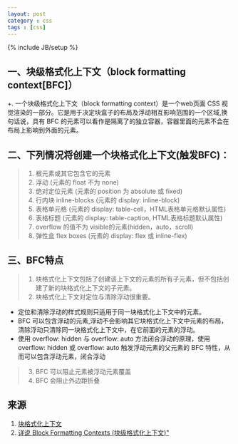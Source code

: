 ```yaml
---
layout: post
category : css
tags : [css]
---
```

{% include JB/setup %}

## 一、块级格式化上下文（block formatting context[BFC]）

+. 一个块级格式化上下文（block formatting context）是一个web页面 CSS 视觉渲染的一部分。它是用于决定块盒子的布局及浮动相互影响范围的一个区域,换句话说，具有 BFC 的元素可以看作是隔离了的独立容器，容器里面的元素不会在布局上影响到外面的元素。

## 二、下列情况将创建一个块格式化上下文(触发BFC)：
> 1. 根元素或其它包含它的元素
> 2. 浮动 (元素的 float 不为 none)
> 3. 绝对定位元素 (元素的 position 为 absolute 或 fixed)
> 4. 行内块 inline-blocks (元素的 display: inline-block)
> 5. 表格单元格 (元素的 display: table-cell，HTML表格单元格默认属性)
> 6. 表格标题 (元素的 display: table-caption, HTML表格标题默认属性)
> 7. overflow 的值不为 visible的元素(hidden，auto，scroll)
> 8. 弹性盒 flex boxes (元素的 display: flex 或 inline-flex)

## 三、BFC特点
> 1. 块格式化上下文包括了创建该上下文的元素的所有子元素，但不包括创建了新的块格式化上下文的子元素。
> 2. 块格式化上下文对定位与清除浮动很重要。
+  定位和清除浮动的样式规则只适用于同一块格式化上下文中的元素。
+  BFC 可以包含浮动的元素,浮动不会影响其它块格式化上下文中元素的布局，清除浮动只清除同一块格式化上下文中，在它前面的元素的浮动。
+  使用 overflow: hidden 与 overflow: auto 方法闭合浮动的原理，使用 overflow: hidden 或 overflow: auto 触发浮动元素的父元素的 BFC 特性，从而可以包含浮动元素，闭合浮动
> 3. BFC 可以阻止元素被浮动元素覆盖
> 4. BFC 会阻止外边距折叠

## 来源
   1. [块格式化上下文](https://developer.mozilla.org/zh-CN/docs/Web/Guide/CSS/Block_formatting_context)
   2. [详说 Block Formatting Contexts (块级格式化上下文)"](http://kayosite.com/block-formatting-contexts-in-detail.html)









